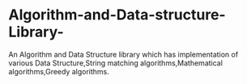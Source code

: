 # Algorithm-and-Data-structure-Library-
An Algorithm and Data Structure library which has implementation of various Data Structure,String matching algorithms,Mathematical algorithms,Greedy algorithms.
